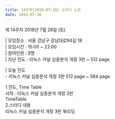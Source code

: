 ```yaml
---
title: 14주차(2018-07-28) 스터디 노트
date: 2018-07-30
---
```


<p>
제 14주차 2018년 7월 28일 (토)
</p><p>
| 모임장소 : 서울 강남구 강남대로94길 18<br>
| 모임시간 : 15:00 ~ 22:00<br>
| 참여인원 : 9명<br>
| 지난 진도 : 리눅스 커널 심층분석 개정 3판 ~ 512 page
</p><p>
| 오늘 진도<br>
-  리눅스 커널 심층분석 개정 3판 512 page ~ 584 page 
</p><p>
1.진도, Time Table<br>
서적 :  리눅스 커널 심층분석 개정 3판<br>
TimeTable<br>
2.스터디 내용<br>
리눅스 커널 심층분석 개정 3판 북리딩 <br>
 
</p>
